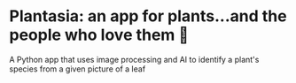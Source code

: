# Plantasia: an app for plants...and the people who love them 🌿
A Python app that uses image processing and AI to identify a plant's species from a given picture of a leaf 
